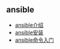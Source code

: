 ##  ansible

* [ansible介绍](./content/indroduce.md)
* [ansible安装](./content/install.md)
* [ansible命令入门](./content/cmd_start.md)

